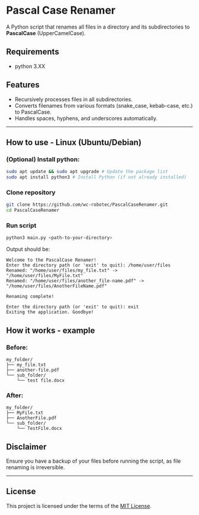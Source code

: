 # Pascal Case Renamer

A Python script that renames all files in a directory and its subdirectories to **PascalCase** (UpperCamelCase).

## Requirements
- python 3.XX

## Features
- Recursively processes files in all subdirectories.
- Converts filenames from various formats (snake_case, kebab-case, etc.) to PascalCase.
- Handles spaces, hyphens, and underscores automatically.

---
## How to use - Linux (Ubuntu/Debian)
### (Optional) Install python:
  ```bash
  sudo apt update && sudo apt upgrade # Update the package list
  sudo apt install python3 # Install Python (if not already installed)
  ```
### Clone repository
```bash
git clone https://github.com/wc-robotec/PascalCaseRenamer.git
cd PascalCaseRenamer
```

### Run script
```bash
python3 main.py <path-to-your-directory>
```
Output should be:
```python3
Welcome to the PascalCase Renamer!
Enter the directory path (or 'exit' to quit): /home/user/files
Renamed: "/home/user/files/my_file.txt" -> "/home/user/files/MyFile.txt"
Renamed: "/home/user/files/another_file-name.pdf" -> "/home/user/files/AnotherFileName.pdf"

Renaming complete!

Enter the directory path (or 'exit' to quit): exit
Exiting the application. Goodbye!
```

## How it works - example

### Before:
```
my_folder/
├── my_file.txt
├── another-file.pdf
└── sub_folder/
    └── test file.docx
```

### After:
```
my_folder/
├── MyFile.txt
├── AnotherFile.pdf
└── sub_folder/
    └── TestFile.docx
```

## Disclaimer

Ensure you have a backup of your files before running the script, as file renaming is irreversible.

---

## License

This project is licensed under the terms of the [MIT License](LICENSE).
